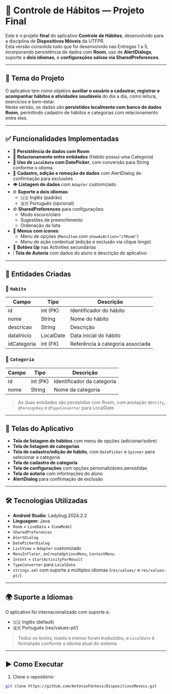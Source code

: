 # 📱 Controle de Hábitos — Projeto Final

Este é o projeto **final** do aplicativo **Controle de Hábitos**, desenvolvido para a disciplina de **Dispositivos Móveis** da UTFPR.  
Esta versão consolida tudo que foi desenvolvido nas Entregas 1 a 5, incorporando persistência de dados com **Room**, uso de **AlertDialogs**, suporte a **dois idiomas**, e **configurações salvas via SharedPreferences**.

---

## 🎯 Tema do Projeto

O aplicativo tem como objetivo **auxiliar o usuário a cadastrar, registrar e acompanhar hábitos e atividades saudáveis** do dia a dia, como leitura, exercícios e bem-estar.  
Nesta versão, os dados são **persistidos localmente com banco de dados Room**, permitindo cadastro de hábitos e categorias com relacionamento entre eles.

---

## ✅ Funcionalidades Implementadas

- 📂 **Persistência de dados com Room**
- 🔗 **Relacionamento entre entidades** (Habito possui uma Categoria)
- 📅 **Uso de `LocalDate` com DatePicker**, com conversão para String conforme o idioma
- 📝 **Cadastro, edição e remoção de dados** com AlertDialog de confirmação para exclusões
- 👁️ **Listagem de dados** com `Adapter` customizado
- 🌐 **Suporte a dois idiomas**:
  - 🇺🇸 Inglês (padrão)
  - 🇧🇷 Português (opcional)
- ⚙️ **SharedPreferences** para configurações:
  - Modo escuro/claro
  - Sugestões de preenchimento
  - Ordenação da lista
- 📑 **Menus com ícones**:
  - Menu de opções (`MenuItem` com `showAsAction="ifRoom"`)
  - Menu de ação contextual (edição e exclusão via clique longo)
- 🔼 **Botões Up** nas Activities secundárias
- ℹ️ **Tela de Autoria** com dados do aluno e descrição do aplicativo

---

## 🧩 Entidades Criadas

### 📌 `Habito`

| Campo       | Tipo       | Descrição                         |
|-------------|------------|-----------------------------------|
| id          | int (PK)   | Identificador do hábito           |
| nome        | String     | Nome do hábito                    |
| descricao   | String     | Descrição                        |
| dataInicio  | LocalDate  | Data inicial do hábito            |
| idCategoria | int (FK)   | Referência à categoria associada  |

### 📌 `Categoria`

| Campo       | Tipo     | Descrição                      |
|-------------|----------|--------------------------------|
| id          | int (PK) | Identificador da categoria     |
| nome        | String   | Nome da categoria              |

> As duas entidades são persistidas com Room, com anotação `@Entity`, `@ForeignKey` e `@TypeConverter` para LocalDate.

---

## 📱 Telas do Aplicativo

- **Tela de listagem de hábitos** com menu de opções (adicionar/sobre)
- **Tela de listagem de categorias**
- **Tela de cadastro/edição de hábito**, com `DatePicker` e `Spinner` para selecionar a categoria
- **Tela de cadastro de categoria**
- **Tela de configurações** com opções personalizáveis persistidas
- **Tela de autoria** com informações do aluno
- **AlertDialog** para confirmação de exclusão

---

## 🛠️ Tecnologias Utilizadas

- **Android Studio**: Ladybug 2024.2.2
- **Linguagem**: Java
- `Room` + `LiveData` + `ViewModel`
- `SharedPreferences`
- `AlertDialog`
- `DatePickerDialog`
- `ListView` + `Adapter` customizado
- `MenuInflater`, `onCreateOptionsMenu`, `ContextMenu`
- `Intent` + `startActivityForResult`
- `TypeConverter` para `LocalDate`
- `strings.xml` com suporte a múltiplos idiomas (`res/values/` e `res/values-pt/`)

---

## 🌍 Suporte a Idiomas

O aplicativo foi internacionalizado com suporte a:

- 🇺🇸 Inglês (default)
- 🇧🇷 Português (res/values-pt/)

> Todos os textos, toasts e menus foram traduzidos, e `LocalDate` é formatado conforme o idioma atual do sistema.

---

## ▶️ Como Executar

1. Clone o repositório:
```bash
git clone https://github.com/AntonioFontess/DispositivosMoveis.git
